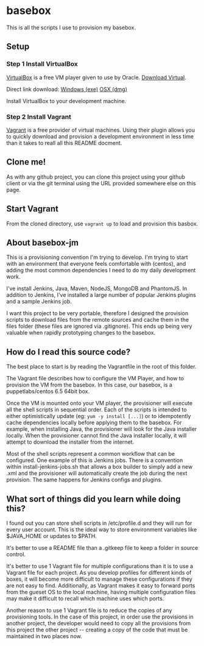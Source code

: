 # basebox

This is all the scripts I use to provision my basebox.

## Setup

### Step 1 Install VirtualBox

[VirtualBox](https://www.virtualbox.org) is a free VM player given to use by 
Oracle.  [Download Virtual](https://www.virtualbox.org/wiki/Downloads).

Direct link download:
[Windows (exe)](http://download.virtualbox.org/virtualbox/4.3.14/VirtualBox-4.3.14-95030-Win.exe)
[OSX (dmg)](http://download.virtualbox.org/virtualbox/4.3.14/VirtualBox-4.3.14-95030-OSX.dmg)

Install VirtualBox to your development machine.

### Step 2 Install Vagrant

[Vagrant](http://www.vagrantup.com/) is a free provider of virtual machines. 
Using their plugin allows you to quickly download and provision a development 
environment in less time than it takes to reall all this README docment.

## Clone me!

As with any github project, you can clone this project using your github client
or via the git terminal using the URL provided somewhere else on this page.

## Start Vagrant

From the cloned directory, use `vagrant up` to load and provision this basbox.

## About basebox-jm

This is a provisioning convention I'm trying to develop.  I'm trying to start
with an environment that everyone feels comfortable with (centos), and adding
the most common dependencies I need to do my daily development work.

I've install Jenkins, Java, Maven, NodeJS, MongoDB and PhantomJS.  In addition
to Jenkins, I've installed a large number of popular Jenkins plugins and a 
sample Jenkins job.

I want this project to be very portable, therefore I designed the provision 
scripts to download files from the remote sources and cache them in the files 
folder (these files are ignored via .gitignore).  This ends up being very 
valuable when rapidly prototyping changes to the basebox.

## How do I read this source code?

The best place to start is by reading the Vagrantfile in the root of this folder.

The Vagrant file describes how to configure the VM Player, and how to provision
the VM from the basebox.  In this case, our basebox, is a puppetlabs/centos 6.5 
64bit box.

Once the VM is mounted onto your VM player, the provisioner will execute all the
shell scripts in sequential order.  Each of the scripts is intended to either 
optimistically update (eg: `yum -y install [...]`) or to idempotently cache
dependencies locally before applying them to the basebox.  For example, when 
installing Java, the provisioner will look for the Java installer locally. When
the provisioner cannot find the Java installer locally, it will attempt to 
download the installer from the internet.

Most of the shell scripts represent a common workflow that can be configured.
One example of this is Jenkins jobs.  There is a convention within 
install-jenkins-jobs.sh that allows a box builder to simply add a new .xml and
the provisioner will automatically create the job during the next provision. 
The same happens for Jenkins configs and plugins.

## What sort of things did you learn while doing this?

I found out you can store shell scripts in /etc/profile.d and they will run for 
every user account.  This is the ideal way to store environment variables like
$JAVA_HOME or updates to $PATH.

It's better to use a README file than a .gitkeep file to keep a folder in source
control.

It's better to use 1 Vagrant file for multiple configurations than it is to use 
a Vagrant file for each project.  As you develop profiles for different kinds of 
boxes, it will become more difficult to manage these configurations if they are 
not easy to find.  Additionally, as Vagrant makes it easy to forward ports from 
the gueset OS to the local machine, having multiple configuration files may make
it difficult to recall which machine uses which ports.

Another reason to use 1 Vagrant file is to reduce the copies of any provisioning
tools.  In the case of this project, in order use the provisions in another 
project, the developer would need to copy all the provisions from this project 
the other project -- creating a copy of the code that must be maintained in two 
places now.